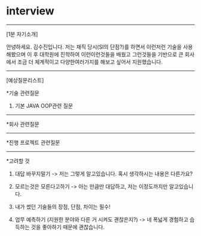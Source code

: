# interview


-----------------------------------
[1분 자기소개]

안녕하세요. 김수진입니다.
저는 재직 당시(SI의 단점?)를 하면서 이런저런 기술을 사용해봤으며
이 후 대학원에 진학하여 이런이런것들을 배웠고
그런것들을 기반으로 큰 회사에서 조금 더 체계적이고 다양한여러가지를 해보고 싶어서 지원했습니다.


-----------------------------------


[예상질문리스트]

*기술 관련질문
1. 기본 JAVA OOP관련 질문






----------------------------------
*회사 관련질문




----------------------------------
*진행 프로젝트 관련질문





-----------------------------------

*고려할 것
1. 대답 바꾸지말기
-> 저는 그렇게 알고있습니다. 혹시 생각하시는 내용은 다른가요?
  
2. 모르는것은 모른다고하기
-> 아는 만큼만 대답하고, 저는 이정도까지만 알고있습니다.

3. 내가 썼던 기술들의 장점, 단점, 차이는 필수!

4. 업무 예측하기 (지원한 분야와 다른 거 시켜도 괜찮은지?)
-> 네 폭넓게 경험하고 습득하는 것을 좋아하기 때문에 괜찮습니다.





